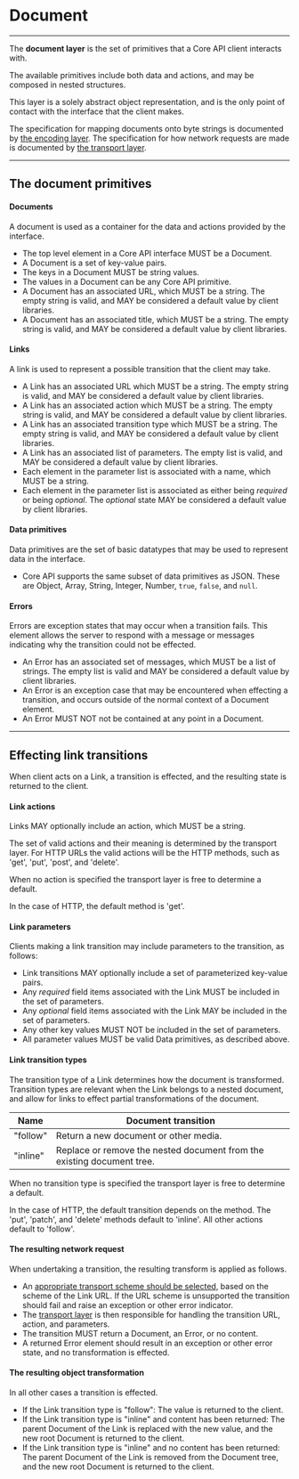 # Document

---

The **document layer** is the set of primitives that a Core API client interacts with.

The available primitives include both data and actions, and may be composed in nested structures.

This layer is a solely abstract object representation, and is the only point of contact with the interface that the client makes.

The specification for mapping documents onto byte strings is documented by [the encoding layer](encoding.md). The specification for how network requests are made is documented by [the transport layer](transport.md).

---

## The document primitives

#### Documents

A document is used as a container for the data and actions provided by the interface.

* The top level element in a Core API interface MUST be a Document.
* A Document is a set of key-value pairs.
* The keys in a Document MUST be string values.
* The values in a Document can be any Core API primitive.
* A Document has an associated URL, which MUST be a string. The empty string is valid, and MAY be considered a default value by client libraries.
* A Document has an associated title, which MUST be a string. The empty string is valid, and MAY be considered a default value by client libraries.

#### Links

A link is used to represent a possible transition that the client may take.

* A Link has an associated URL which MUST be a string. The empty string is valid, and MAY be considered a default value by client libraries.
* A Link has an associated action which MUST be a string. The empty string is valid, and MAY be considered a default value by client libraries.
* A Link has an associated transition type which MUST be a string. The empty string is valid, and MAY be considered a default value by client libraries.
* A Link has an associated list of parameters. The empty list is valid, and MAY be considered a default value by client libraries.
* Each element in the parameter list is associated with a name, which MUST be a string.
* Each element in the parameter list is associated as either being *required* or being *optional*. The *optional* state MAY be considered a default value by client libraries.

#### Data primitives

Data primitives are the set of basic datatypes that may be used to represent data in the interface.

* Core API supports the same subset of data primitives as JSON. These are Object, Array, String, Integer, Number, `true`, `false`, and `null`.

#### Errors

Errors are exception states that may occur when a transition fails. This element allows the server to respond with a message or messages indicating why the transition could not be effected.

* An Error has an associated set of messages, which MUST be a list of strings. The empty list is valid and MAY be considered a default value by client libraries.
* An Error is an exception case that may be encountered when effecting a transition, and occurs outside of the normal context of a Document element.
* An Error MUST NOT not be contained at any point in a Document.

---

## Effecting link transitions

When client acts on a Link, a transition is effected, and the resulting state is returned to the client.

#### Link actions

Links MAY optionally include an action, which MUST be a string.

The set of valid actions and their meaning is determined by the transport layer.
For HTTP URLs the valid actions will be the HTTP methods, such as 'get', 'put', 'post', and 'delete'.

When no action is specified the transport layer is free to determine a default.

In the case of HTTP, the default method is 'get'.

#### Link parameters

Clients making a link transition may include parameters to the transition, as follows:

* Link transitions MAY optionally include a set of parameterized key-value pairs.
* Any *required* field items associated with the Link MUST be included in the set of parameters.
* Any *optional* field items associated with the Link MAY be included in the set of parameters.
* Any other key values MUST NOT be included in the set of parameters.
* All parameter values MUST be valid Data primitives, as described above.

#### Link transition types

The transition type of a Link determines how the document is transformed.
Transition types are relevant when the Link belongs to a nested document,
and allow for links to effect partial transformations of the document.

Name | Document transition
----| ----
"follow" | Return a new document or other media.
"inline" | Replace or remove the nested document from the existing document tree.

When no transition type is specified the transport layer is free to determine a default.

In the case of HTTP, the default transition depends on the method. The 'put',
'patch', and 'delete' methods default to 'inline'. All other actions default to 'follow'.

#### The resulting network request

When undertaking a transition, the resulting transform is applied as follows.

* An [appropriate transport scheme should be selected](transport.md), based on the scheme of the Link URL. If the URL scheme is unsupported the transition should fail and raise an exception or other error indicator.
* The [transport layer](transport.md) is then responsible for handling the transition URL, action, and parameters.
* The transition MUST return a Document, an Error, or no content.
* A returned Error element should result in an exception or other error state, and no transformation is effected.

#### The resulting object transformation

In all other cases a transition is effected.

* If the Link transition type is "follow": The value is returned to the client.
* If the Link transition type is "inline" and content has been returned: The parent Document of the Link is replaced with the new value, and the new root Document is returned to the client.
* If the Link transition type is "inline" and no content has been returned: The parent Document of the Link is removed from the Document tree, and the new root Document is returned to the client.
